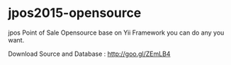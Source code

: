 # jpos2015-opensource
jpos Point of Sale Opensource base on Yii Framework you can do any you want.

Download Source and Database : http://goo.gl/ZEmLB4
